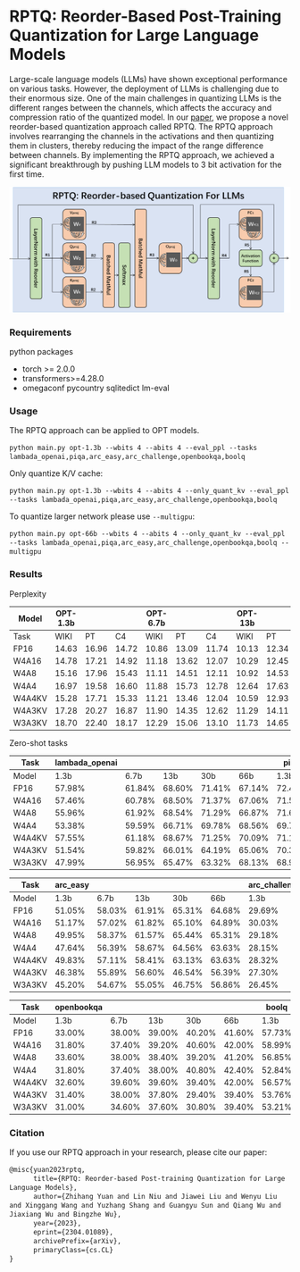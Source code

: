# RPTQ: Reorder-Based Post-Training Quantization for Large Language Models
Large-scale language models (LLMs) have shown exceptional performance on various tasks. However, the deployment of LLMs is challenging due to their enormous size. One of the main challenges in quantizing LLMs is the different ranges between the channels, which affects the accuracy and compression ratio of the quantized model.
In our [paper](https://arxiv.org/abs/2304.01089), we propose a novel reorder-based quantization approach called RPTQ. The RPTQ approach involves rearranging the channels in the activations and then quantizing them in clusters, thereby reducing the impact of the range difference between channels. 
By implementing the RPTQ approach, we achieved a significant breakthrough by pushing LLM models to 3 bit activation for the first time.

![Overview](ims/cover.png)

### Requirements
python packages
- torch >= 2.0.0
- transformers>=4.28.0
- omegaconf pycountry sqlitedict lm-eval


### Usage
The RPTQ approach can be applied to OPT models.
```
python main.py opt-1.3b --wbits 4 --abits 4 --eval_ppl --tasks lambada_openai,piqa,arc_easy,arc_challenge,openbookqa,boolq
```

Only quantize K/V cache:
```
python main.py opt-1.3b --wbits 4 --abits 4 --only_quant_kv --eval_ppl --tasks lambada_openai,piqa,arc_easy,arc_challenge,openbookqa,boolq
```

To quantize larger network please use `--multigpu`:
```
python main.py opt-66b --wbits 4 --abits 4 --only_quant_kv --eval_ppl --tasks lambada_openai,piqa,arc_easy,arc_challenge,openbookqa,boolq --multigpu
```

### Results

Perplexity

| Model  | OPT-1.3b |        |        | OPT-6.7b |        |        | OPT-13b |        |        | OPT-30b |        |        | OPT-66b |        |         |
|--------|----------|--------|--------|----------|--------|--------|---------|--------|--------|---------|--------|--------|---------|--------|---------|
| Task   | WIKI     | PT     | C4     | WIKI     | PT     | C4     | WIKI    | PT     | C4     | WIKI    | PT     | C4     | WIKI    | PT     | C4      |
| FP16   | 14.63    | 16.96  | 14.72  | 10.86    | 13.09  | 11.74  | 10.13   | 12.34  | 11.20  | 9.56    | 11.84  | 10.69  | 9.34    | 11.36  | 10.28   |
| W4A16  | 14.78    | 17.21  | 14.92  | 11.18    | 13.62  | 12.07  | 10.29   | 12.45  | 11.27  | 9.55    | 11.91  | 10.74  | 9.30    | 11.42  | 10.31   |
| W4A8   | 15.16    | 17.96  | 15.43  | 11.11    | 14.51  | 12.11  | 10.92   | 14.53  | 11.64  | 10.29   | 12.90  | 11.03  | 9.23    | 11.87  | 10.58   |
| W4A4   | 16.97    | 19.58  | 16.60  | 11.88    | 15.73  | 12.78  | 12.64   | 17.63  | 14.00  | 11.09   | 15.09  | 13.14  | 12.31   | 18.32  | 16.15   |
| W4A4KV | 15.28    | 17.71  | 15.33  | 11.21    | 13.46  | 12.04  | 10.59   | 12.93  | 11.54  | 9.98    | 12.27  | 11.03  | 9.75    | 11.72  | 10.62   |
| W4A3KV | 17.28    | 20.27  | 16.87  | 11.90    | 14.35  | 12.62  | 11.29   | 14.11  | 12.05  | 11.71   | 15.33  | 12.01  | 10.99   | 15.23  | 11.46   |
| W3A3KV | 18.70    | 22.40  | 18.17  | 12.29    | 15.06  | 13.10  | 11.73   | 14.65  | 12.42  | 12.03   | 15.51  | 12.30  | 11.59   | 15.79  | 11.81   |

Zero-shot tasks

| Task   | lambada_openai |        |        |        |        | piqa          |        |        |        |        |
| ------ | -------------- | ------ | ------ | ------ | ------ | ------------- | ------ | ------ | ------ | ------ |
| Model  | 1.3b           | 6.7b   | 13b    | 30b    | 66b    | 1.3b          | 6.7b   | 13b    | 30b    | 66b    |
| FP16   | 57.98%         | 61.84% | 68.60% | 71.41% | 67.14% | 72.47%        | 74.53% | 76.87% | 78.01% | 78.12% |
| W4A16  | 57.46%         | 60.78% | 68.50% | 71.37% | 67.06% | 71.59%        | 74.80% | 76.93% | 78.29% | 78.18% |
| W4A8   | 55.96%         | 61.92% | 68.54% | 71.29% | 66.87% | 71.65%        | 74.91% | 76.93% | 78.45% | 77.80% |
| W4A4   | 53.38%         | 59.59% | 66.71% | 69.78% | 68.56% | 69.74%        | 74.10% | 76.38% | 77.80% | 76.38% |
| W4A4KV | 57.55%         | 61.18% | 68.67% | 71.25% | 70.09% | 71.16%        | 74.53% | 76.16% | 78.23% | 76.87% |
| W4A3KV | 51.54%         | 59.82% | 66.01% | 64.19% | 65.06% | 70.34%        | 73.06% | 75.62% | 68.55% | 74.26% |
| W3A3KV | 47.99%         | 56.95% | 65.47% | 63.32% | 68.13% | 68.93%        | 72.68% | 73.83% | 67.46% | 75.13% |

| Task   | arc_easy       |        |        |        |        | arc_challenge |        |        |        |        |
| ------ | -------------- | ------ | ------ | ------ | ------ | ------------- | ------ | ------ | ------ | ------ |
| Model  | 1.3b           | 6.7b   | 13b    | 30b    | 66b    | 1.3b          | 6.7b   | 13b    | 30b    | 66b    |
| FP16   | 51.05%         | 58.03% | 61.91% | 65.31% | 64.68% | 29.69%        | 33.61% | 35.66% | 38.05% | 38.99% |
| W4A16  | 51.17%         | 57.02% | 61.82% | 65.10% | 64.89% | 30.03%        | 32.59% | 35.49% | 37.96% | 38.99% |
| W4A8   | 49.95%         | 58.37% | 61.57% | 65.44% | 65.31% | 29.18%        | 32.59% | 36.26% | 37.45% | 38.65% |
| W4A4   | 47.64%         | 56.39% | 58.67% | 64.56% | 63.63% | 28.15%        | 31.91% | 34.81% | 37.79% | 37.71% |
| W4A4KV | 49.83%         | 57.11% | 58.41% | 63.13% | 63.63% | 28.32%        | 32.08% | 35.40% | 37.45% | 37.71% |
| W4A3KV | 46.38%         | 55.89% | 56.60% | 46.54% | 56.39% | 27.30%        | 31.99% | 34.30% | 29.60% | 34.89% |
| W3A3KV | 45.20%         | 54.67% | 55.05% | 46.75% | 56.86% | 26.45%        | 29.77% | 33.61% | 29.35% | 33.87% |

| Task   | openbookqa     |        |        |        |        | boolq         |        |        |        |        |
| ------ | -------------- | ------ | ------ | ------ | ------ | ------------- | ------ | ------ | ------ | ------ |
| Model  | 1.3b           | 6.7b   | 13b    | 30b    | 66b    | 1.3b          | 6.7b   | 13b    | 30b    | 66b    |
| FP16   | 33.00%         | 38.00% | 39.00% | 40.20% | 41.60% | 57.73%        | 67.03% | 65.90% | 70.45% | 70.85% |
| W4A16  | 31.80%         | 37.40% | 39.20% | 40.60% | 42.00% | 58.99%        | 59.72% | 66.66% | 70.70% | 70.55% |
| W4A8   | 33.60%         | 38.00% | 38.40% | 39.20% | 41.20% | 56.85%        | 64.00% | 65.84% | 72.35% | 70.45% |
| W4A4   | 31.80%         | 37.40% | 38.00% | 40.80% | 42.40% | 52.84%        | 59.75% | 62.99% | 68.44% | 69.44% |
| W4A4KV | 32.60%         | 39.60% | 39.60% | 39.40% | 42.00% | 56.57%        | 63.76% | 65.13% | 67.73% | 69.63% |
| W4A3KV | 31.40%         | 38.00% | 37.80% | 29.40% | 39.40% | 53.76%        | 62.53% | 61.10% | 63.60% | 66.42% |
| W3A3KV | 31.00%         | 34.60% | 37.60% | 30.80% | 39.40% | 53.21%        | 65.71% | 62.20% | 63.70% | 63.08% |



### Citation
If you use our RPTQ approach in your research, please cite our paper:
```
@misc{yuan2023rptq,
      title={RPTQ: Reorder-based Post-training Quantization for Large Language Models}, 
      author={Zhihang Yuan and Lin Niu and Jiawei Liu and Wenyu Liu and Xinggang Wang and Yuzhang Shang and Guangyu Sun and Qiang Wu and Jiaxiang Wu and Bingzhe Wu},
      year={2023},
      eprint={2304.01089},
      archivePrefix={arXiv},
      primaryClass={cs.CL}
}
```
